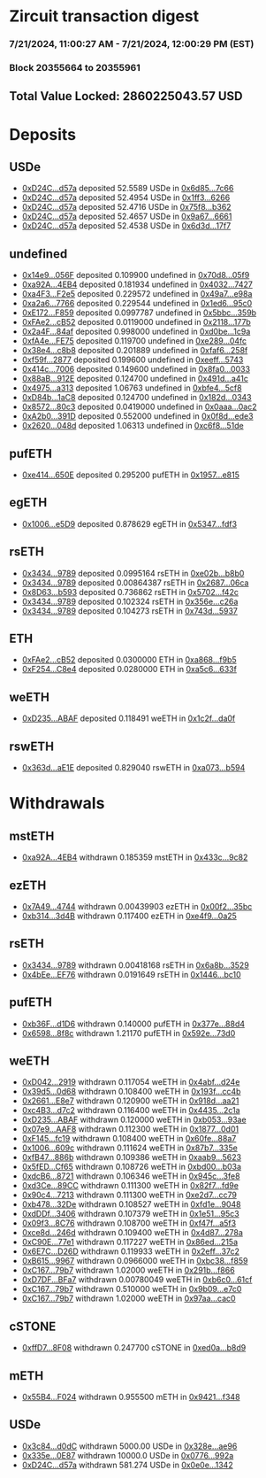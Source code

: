 # Zircuit transaction digest
### 7/21/2024, 11:00:27 AM - 7/21/2024, 12:00:29 PM (EST)
### Block 20355664 to 20355961

## Total Value Locked: 2860225043.57 USD

# Deposits
## USDe
- [0xD24C...d57a](https://etherscan.io/address/0xD24Cfe2d0fa81369ca6291c28ac5426e16B6d57a) deposited 52.5589 USDe in [0x6d85...7c66](https://etherscan.io/tx/0xD24Cfe2d0fa81369ca6291c28ac5426e16B6d57a)
- [0xD24C...d57a](https://etherscan.io/address/0xD24Cfe2d0fa81369ca6291c28ac5426e16B6d57a) deposited 52.4954 USDe in [0x1ff3...6266](https://etherscan.io/tx/0xD24Cfe2d0fa81369ca6291c28ac5426e16B6d57a)
- [0xD24C...d57a](https://etherscan.io/address/0xD24Cfe2d0fa81369ca6291c28ac5426e16B6d57a) deposited 52.4716 USDe in [0x75f8...b362](https://etherscan.io/tx/0xD24Cfe2d0fa81369ca6291c28ac5426e16B6d57a)
- [0xD24C...d57a](https://etherscan.io/address/0xD24Cfe2d0fa81369ca6291c28ac5426e16B6d57a) deposited 52.4657 USDe in [0x9a67...6661](https://etherscan.io/tx/0xD24Cfe2d0fa81369ca6291c28ac5426e16B6d57a)
- [0xD24C...d57a](https://etherscan.io/address/0xD24Cfe2d0fa81369ca6291c28ac5426e16B6d57a) deposited 52.4538 USDe in [0x6d3d...17f7](https://etherscan.io/tx/0xD24Cfe2d0fa81369ca6291c28ac5426e16B6d57a)
## undefined
- [0x14e9...056F](https://etherscan.io/address/0x14e9c4F329a5C3c00a4e9d9c988AEbAf81a6056F) deposited 0.109900 undefined in [0x70d8...05f9](https://etherscan.io/tx/0x14e9c4F329a5C3c00a4e9d9c988AEbAf81a6056F)
- [0xa92A...4EB4](https://etherscan.io/address/0xa92A340b21b2a913d5D47B651b45560f9d954EB4) deposited 0.181934 undefined in [0x4032...7427](https://etherscan.io/tx/0xa92A340b21b2a913d5D47B651b45560f9d954EB4)
- [0xa4F3...F2e5](https://etherscan.io/address/0xa4F348aa049d29a2Eb7B240C1a9B9afB50A2F2e5) deposited 0.229572 undefined in [0x49a7...e98a](https://etherscan.io/tx/0xa4F348aa049d29a2Eb7B240C1a9B9afB50A2F2e5)
- [0xa2a6...7766](https://etherscan.io/address/0xa2a6Df296f1E3c23a77769E773c4e6CdBD487766) deposited 0.229544 undefined in [0x1ed6...95c0](https://etherscan.io/tx/0xa2a6Df296f1E3c23a77769E773c4e6CdBD487766)
- [0xE172...F859](https://etherscan.io/address/0xE172eF9ECdA79c70082C9Eb065634f052b1fF859) deposited 0.0997787 undefined in [0x5bbc...359b](https://etherscan.io/tx/0xE172eF9ECdA79c70082C9Eb065634f052b1fF859)
- [0xFAe2...cB52](https://etherscan.io/address/0xFAe23a9F1FE702Dd9Ff0d95f58dc1D3dBDcdcB52) deposited 0.0119000 undefined in [0x2118...177b](https://etherscan.io/tx/0xFAe23a9F1FE702Dd9Ff0d95f58dc1D3dBDcdcB52)
- [0x2a4F...84af](https://etherscan.io/address/0x2a4F465e86A8E8fa422C2cB279c8Ad3412EA84af) deposited 0.998000 undefined in [0xd0be...1c9a](https://etherscan.io/tx/0x2a4F465e86A8E8fa422C2cB279c8Ad3412EA84af)
- [0xfA4e...FE75](https://etherscan.io/address/0xfA4e38554196E35F85Fd94f09962652755ccFE75) deposited 0.119700 undefined in [0xe289...04fc](https://etherscan.io/tx/0xfA4e38554196E35F85Fd94f09962652755ccFE75)
- [0x38e4...c8b8](https://etherscan.io/address/0x38e4F717B38FC119dbAD9C308B292205ED6Ac8b8) deposited 0.201889 undefined in [0xfaf6...258f](https://etherscan.io/tx/0x38e4F717B38FC119dbAD9C308B292205ED6Ac8b8)
- [0xf59f...2877](https://etherscan.io/address/0xf59fc59cddD756eF354D9bcec0738130F5612877) deposited 0.199600 undefined in [0xeeff...5743](https://etherscan.io/tx/0xf59fc59cddD756eF354D9bcec0738130F5612877)
- [0x414c...7006](https://etherscan.io/address/0x414c1d26f3BdDe44295eC59e228126A3Fe247006) deposited 0.149600 undefined in [0x8fa0...0033](https://etherscan.io/tx/0x414c1d26f3BdDe44295eC59e228126A3Fe247006)
- [0x88aB...912E](https://etherscan.io/address/0x88aB94467A4A5F1d6158aE715CC557810DeF912E) deposited 0.124700 undefined in [0x491d...a41c](https://etherscan.io/tx/0x88aB94467A4A5F1d6158aE715CC557810DeF912E)
- [0x4975...a313](https://etherscan.io/address/0x4975C1147F8F2168ADfC860ca2cb90bc53Eba313) deposited 1.06763 undefined in [0xbfe4...5cf8](https://etherscan.io/tx/0x4975C1147F8F2168ADfC860ca2cb90bc53Eba313)
- [0xD84b...1aC8](https://etherscan.io/address/0xD84b68f94Dd9ddD9CBBA1400b8Fc1Ab236361aC8) deposited 0.124700 undefined in [0x182d...0343](https://etherscan.io/tx/0xD84b68f94Dd9ddD9CBBA1400b8Fc1Ab236361aC8)
- [0x8572...80c3](https://etherscan.io/address/0x857286E8E61795C712F35b7532c04237345F80c3) deposited 0.0419000 undefined in [0x0aaa...0ac2](https://etherscan.io/tx/0x857286E8E61795C712F35b7532c04237345F80c3)
- [0xA2b0...391D](https://etherscan.io/address/0xA2b007a7D2e4B0B8bf84a9CEeC7cad01cE62391D) deposited 0.552000 undefined in [0x0f8d...ede3](https://etherscan.io/tx/0xA2b007a7D2e4B0B8bf84a9CEeC7cad01cE62391D)
- [0x2620...048d](https://etherscan.io/address/0x26208f1433fAeaE1eD11854592C52655F834048d) deposited 1.06313 undefined in [0xc6f8...51de](https://etherscan.io/tx/0x26208f1433fAeaE1eD11854592C52655F834048d)
## pufETH
- [0xe414...650E](https://etherscan.io/address/0xe4142eBf923845C83e7BF1f7c8F1715aB3D3650E) deposited 0.295200 pufETH in [0x1957...e815](https://etherscan.io/tx/0xe4142eBf923845C83e7BF1f7c8F1715aB3D3650E)
## egETH
- [0x1006...e5D9](https://etherscan.io/address/0x10069A6DB44FA860165dD9233EbF2365c758e5D9) deposited 0.878629 egETH in [0x5347...fdf3](https://etherscan.io/tx/0x10069A6DB44FA860165dD9233EbF2365c758e5D9)
## rsETH
- [0x3434...9789](https://etherscan.io/address/0x34349c5569e7B846c3558961552D2202760A9789) deposited 0.0995164 rsETH in [0xe02b...b8b0](https://etherscan.io/tx/0x34349c5569e7B846c3558961552D2202760A9789)
- [0x3434...9789](https://etherscan.io/address/0x34349c5569e7B846c3558961552D2202760A9789) deposited 0.00864387 rsETH in [0x2687...06ca](https://etherscan.io/tx/0x34349c5569e7B846c3558961552D2202760A9789)
- [0x8D63...b593](https://etherscan.io/address/0x8D637956C1B527BFa285dbC17153FE1A0507b593) deposited 0.736862 rsETH in [0x5702...f42c](https://etherscan.io/tx/0x8D637956C1B527BFa285dbC17153FE1A0507b593)
- [0x3434...9789](https://etherscan.io/address/0x34349c5569e7B846c3558961552D2202760A9789) deposited 0.102324 rsETH in [0x356e...c26a](https://etherscan.io/tx/0x34349c5569e7B846c3558961552D2202760A9789)
- [0x3434...9789](https://etherscan.io/address/0x34349c5569e7B846c3558961552D2202760A9789) deposited 0.104273 rsETH in [0x743d...5937](https://etherscan.io/tx/0x34349c5569e7B846c3558961552D2202760A9789)
## ETH
- [0xFAe2...cB52](https://etherscan.io/address/0xFAe23a9F1FE702Dd9Ff0d95f58dc1D3dBDcdcB52) deposited 0.0300000 ETH in [0xa868...f9b5](https://etherscan.io/tx/0xFAe23a9F1FE702Dd9Ff0d95f58dc1D3dBDcdcB52)
- [0xF254...C8e4](https://etherscan.io/address/0xF254D919f728Ceb4C29f03b3f5e665BAf35bC8e4) deposited 0.0280000 ETH in [0xa5c6...633f](https://etherscan.io/tx/0xF254D919f728Ceb4C29f03b3f5e665BAf35bC8e4)
## weETH
- [0xD235...ABAF](https://etherscan.io/address/0xD2351a15cdE4FCff01Ba7589362E17198f72ABAF) deposited 0.118491 weETH in [0x1c2f...da0f](https://etherscan.io/tx/0xD2351a15cdE4FCff01Ba7589362E17198f72ABAF)
## rswETH
- [0x363d...aE1E](https://etherscan.io/address/0x363d84484a70Ad63AAAEc26887f3De716985aE1E) deposited 0.829040 rswETH in [0xa073...b594](https://etherscan.io/tx/0x363d84484a70Ad63AAAEc26887f3De716985aE1E)
# Withdrawals
## mstETH
- [0xa92A...4EB4](https://etherscan.io/address/0xa92A340b21b2a913d5D47B651b45560f9d954EB4) withdrawn 0.185359 mstETH in [0x433c...9c82](https://etherscan.io/tx/0xa92A340b21b2a913d5D47B651b45560f9d954EB4)
## ezETH
- [0x7A49...4744](https://etherscan.io/address/0x7A493Be5c2ce014cD049Bf178a1ac0Db1B434744) withdrawn 0.00439903 ezETH in [0x00f2...35bc](https://etherscan.io/tx/0x7A493Be5c2ce014cD049Bf178a1ac0Db1B434744)
- [0xb314...3d4B](https://etherscan.io/address/0xb314F98FFFAC21C6d842c440B04adE264cb73d4B) withdrawn 0.117400 ezETH in [0xe4f9...0a25](https://etherscan.io/tx/0xb314F98FFFAC21C6d842c440B04adE264cb73d4B)
## rsETH
- [0x3434...9789](https://etherscan.io/address/0x34349c5569e7B846c3558961552D2202760A9789) withdrawn 0.00418168 rsETH in [0x6a8b...3529](https://etherscan.io/tx/0x34349c5569e7B846c3558961552D2202760A9789)
- [0x4bEe...EF76](https://etherscan.io/address/0x4bEe37ECAa996A6833471D64E0E03c6af98bEF76) withdrawn 0.0191649 rsETH in [0x1446...bc10](https://etherscan.io/tx/0x4bEe37ECAa996A6833471D64E0E03c6af98bEF76)
## pufETH
- [0xb36F...d1D6](https://etherscan.io/address/0xb36F9f412959F40ca65599BFd6Ac67d5b883d1D6) withdrawn 0.140000 pufETH in [0x377e...88d4](https://etherscan.io/tx/0xb36F9f412959F40ca65599BFd6Ac67d5b883d1D6)
- [0x6598...8f8c](https://etherscan.io/address/0x65985f156c1886264C188C1f317048AF0Dc48f8c) withdrawn 1.21170 pufETH in [0x592e...73d0](https://etherscan.io/tx/0x65985f156c1886264C188C1f317048AF0Dc48f8c)
## weETH
- [0xD042...2919](https://etherscan.io/address/0xD042926eF21e2F94f028A379F877093E48d32919) withdrawn 0.117054 weETH in [0x4abf...d24e](https://etherscan.io/tx/0xD042926eF21e2F94f028A379F877093E48d32919)
- [0x39d5...0d68](https://etherscan.io/address/0x39d5F02f42a949a2F3B5053eE9B392e22F2B0d68) withdrawn 0.108400 weETH in [0x193f...cc4b](https://etherscan.io/tx/0x39d5F02f42a949a2F3B5053eE9B392e22F2B0d68)
- [0x2661...E8e7](https://etherscan.io/address/0x266176484C5043B6f179Fb3bF9568Ca2861aE8e7) withdrawn 0.120900 weETH in [0x918d...aa21](https://etherscan.io/tx/0x266176484C5043B6f179Fb3bF9568Ca2861aE8e7)
- [0xc4B3...d7c2](https://etherscan.io/address/0xc4B3110D308dF9Ac1b2B1B4083229991E382d7c2) withdrawn 0.116400 weETH in [0x4435...2c1a](https://etherscan.io/tx/0xc4B3110D308dF9Ac1b2B1B4083229991E382d7c2)
- [0xD235...ABAF](https://etherscan.io/address/0xD2351a15cdE4FCff01Ba7589362E17198f72ABAF) withdrawn 0.120000 weETH in [0xb053...93ae](https://etherscan.io/tx/0xD2351a15cdE4FCff01Ba7589362E17198f72ABAF)
- [0x07e9...AAF8](https://etherscan.io/address/0x07e9a9652E8A55cD58385080cc5C9119C053AAF8) withdrawn 0.112300 weETH in [0x1877...0d01](https://etherscan.io/tx/0x07e9a9652E8A55cD58385080cc5C9119C053AAF8)
- [0xF145...fc19](https://etherscan.io/address/0xF145a89384b5840971bBE5F750952A611645fc19) withdrawn 0.108400 weETH in [0x60fe...88a7](https://etherscan.io/tx/0xF145a89384b5840971bBE5F750952A611645fc19)
- [0x1006...609c](https://etherscan.io/address/0x1006e1981833544554B50D7d787aDF8b9EC6609c) withdrawn 0.111624 weETH in [0x87b7...335e](https://etherscan.io/tx/0x1006e1981833544554B50D7d787aDF8b9EC6609c)
- [0xfB47...886b](https://etherscan.io/address/0xfB47918Fc0457C828Ccf20052E66B2c69353886b) withdrawn 0.109386 weETH in [0xaab9...5623](https://etherscan.io/tx/0xfB47918Fc0457C828Ccf20052E66B2c69353886b)
- [0x5fED...Cf65](https://etherscan.io/address/0x5fEDaBE48d28157D55f926c61ad95B3B54fDCf65) withdrawn 0.108726 weETH in [0xbd00...b03a](https://etherscan.io/tx/0x5fEDaBE48d28157D55f926c61ad95B3B54fDCf65)
- [0xdcB6...8721](https://etherscan.io/address/0xdcB6499D17C9Ee6D81F2d0f99FF28c5e44618721) withdrawn 0.106346 weETH in [0x945c...3fe8](https://etherscan.io/tx/0xdcB6499D17C9Ee6D81F2d0f99FF28c5e44618721)
- [0xd3Ce...89CC](https://etherscan.io/address/0xd3Ce43aBc4c79F18377457F18A521243CB5689CC) withdrawn 0.111300 weETH in [0x82f7...fd9e](https://etherscan.io/tx/0xd3Ce43aBc4c79F18377457F18A521243CB5689CC)
- [0x90c4...7213](https://etherscan.io/address/0x90c40216d19479BD83684B548a27b292ba077213) withdrawn 0.111300 weETH in [0xe2d7...cc79](https://etherscan.io/tx/0x90c40216d19479BD83684B548a27b292ba077213)
- [0xb478...32De](https://etherscan.io/address/0xb4781D2D6C0c48aF5319cFefabB2684bed9f32De) withdrawn 0.108527 weETH in [0xfd1e...9048](https://etherscan.io/tx/0xb4781D2D6C0c48aF5319cFefabB2684bed9f32De)
- [0xdDDf...3406](https://etherscan.io/address/0xdDDf4577031cBe83216538821e40DcF8D87A3406) withdrawn 0.107379 weETH in [0x1e51...95c3](https://etherscan.io/tx/0xdDDf4577031cBe83216538821e40DcF8D87A3406)
- [0x09f3...8C76](https://etherscan.io/address/0x09f332Dfc0B88f7D27fb940253F7e88548238C76) withdrawn 0.108700 weETH in [0xf47f...a5f3](https://etherscan.io/tx/0x09f332Dfc0B88f7D27fb940253F7e88548238C76)
- [0xce8d...246d](https://etherscan.io/address/0xce8d92267B53f59634CE01C2D38ff4af07b9246d) withdrawn 0.109400 weETH in [0x4d87...278a](https://etherscan.io/tx/0xce8d92267B53f59634CE01C2D38ff4af07b9246d)
- [0xC90E...77e1](https://etherscan.io/address/0xC90E02AF62983B73353a8754C1D53989b2fA77e1) withdrawn 0.117227 weETH in [0x86ed...215a](https://etherscan.io/tx/0xC90E02AF62983B73353a8754C1D53989b2fA77e1)
- [0x6E7C...D26D](https://etherscan.io/address/0x6E7C38061aEB366f3290F33D996EC2208e02D26D) withdrawn 0.119933 weETH in [0x2eff...37c2](https://etherscan.io/tx/0x6E7C38061aEB366f3290F33D996EC2208e02D26D)
- [0xB615...9967](https://etherscan.io/address/0xB615a9077b73625F33b164a9D713378B2Cb29967) withdrawn 0.0966000 weETH in [0xbc38...f859](https://etherscan.io/tx/0xB615a9077b73625F33b164a9D713378B2Cb29967)
- [0xC167...79b7](https://etherscan.io/address/0xC1676BD87A19b10B92950BBA52ABf07b35A379b7) withdrawn 1.02000 weETH in [0x291b...f866](https://etherscan.io/tx/0xC1676BD87A19b10B92950BBA52ABf07b35A379b7)
- [0xD7DF...BFa7](https://etherscan.io/address/0xD7DF7E085214743530afF339aFC420c7c720BFa7) withdrawn 0.00780049 weETH in [0xb6c0...61cf](https://etherscan.io/tx/0xD7DF7E085214743530afF339aFC420c7c720BFa7)
- [0xC167...79b7](https://etherscan.io/address/0xC1676BD87A19b10B92950BBA52ABf07b35A379b7) withdrawn 0.510000 weETH in [0x9b09...e7c0](https://etherscan.io/tx/0xC1676BD87A19b10B92950BBA52ABf07b35A379b7)
- [0xC167...79b7](https://etherscan.io/address/0xC1676BD87A19b10B92950BBA52ABf07b35A379b7) withdrawn 1.02000 weETH in [0x97aa...cac0](https://etherscan.io/tx/0xC1676BD87A19b10B92950BBA52ABf07b35A379b7)
## cSTONE
- [0xffD7...8F08](https://etherscan.io/address/0xffD7136b13Ccd795BEECF81140b62F27B0E48F08) withdrawn 0.247700 cSTONE in [0xed0a...b8d9](https://etherscan.io/tx/0xffD7136b13Ccd795BEECF81140b62F27B0E48F08)
## mETH
- [0x55B4...F024](https://etherscan.io/address/0x55B41331fC4aD1f659BB4b1C963B4ed90ff2F024) withdrawn 0.955500 mETH in [0x9421...f348](https://etherscan.io/tx/0x55B41331fC4aD1f659BB4b1C963B4ed90ff2F024)
## USDe
- [0x3c84...d0dC](https://etherscan.io/address/0x3c8410Fa015356dcce4f62AEbaF8FE3F0363d0dC) withdrawn 5000.00 USDe in [0x328e...ae96](https://etherscan.io/tx/0x3c8410Fa015356dcce4f62AEbaF8FE3F0363d0dC)
- [0x335e...0E87](https://etherscan.io/address/0x335e16fEf8650fAd722F077C1d5750F84c330E87) withdrawn 10000.0 USDe in [0x0776...992a](https://etherscan.io/tx/0x335e16fEf8650fAd722F077C1d5750F84c330E87)
- [0xD24C...d57a](https://etherscan.io/address/0xD24Cfe2d0fa81369ca6291c28ac5426e16B6d57a) withdrawn 581.274 USDe in [0x0e0e...1342](https://etherscan.io/tx/0xD24Cfe2d0fa81369ca6291c28ac5426e16B6d57a)
